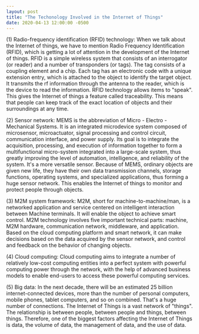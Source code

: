 ```yaml
---
layout: post
title: "The Techonology Involved in the Internet of Things"
date: 2020-04-13 12:00:00 -0500
---
```


(1) Radio-frequency identification (RFID) technology: When we talk about the Internet of things, we have to mention Radio Frequency Identification (RFID), which is getting a lot of attention in the development of the Internet of things. RFID is a simple wireless system that consists of an interrogator (or reader) and a number of transponders (or tags). The tag consists of a coupling element and a chip. Each tag has an electronic code with a unique extension entry, which is attached to the object to identify the target object. It transmits the rf information through the antenna to the reader, which is the device to read the information. RFID technology allows items to "speak". This gives the Internet of things a feature called traceability. This means that people can keep track of the exact location of objects and their surroundings at any time.

(2) Sensor network: MEMS is the abbreviation of Micro - Electro - Mechanical Systems. It is an integrated microdevice system composed of microsensor, microactuator, signal processing and control circuit, communication interface, and power supply. Its goal is to integrate the acquisition, processing, and execution of information together to form a multifunctional micro-system integrated into a large-scale system, thus greatly improving the level of automation, intelligence, and reliability of the system. It's a more versatile sensor. Because of MEMS, ordinary objects are given new life, they have their own data transmission channels, storage functions, operating systems, and specialized applications, thus forming a huge sensor network. This enables the Internet of things to monitor and protect people through objects.

(3) M2M system framework: M2M, short for machine-to-machine/man, is a networked application and service centered on intelligent interaction between Machine terminals. It will enable the object to achieve smart control. M2M technology involves five important technical parts: machine, M2M hardware, communication network, middleware, and application. Based on the cloud computing platform and smart network, it can make decisions based on the data acquired by the sensor network, and control and feedback on the behavior of changing objects.

(4) Cloud computing: Cloud computing aims to integrate a number of relatively low-cost computing entities into a perfect system with powerful computing power through the network, with the help of advanced business models to enable end-users to access these powerful computing services.

(5) Big data: In the next decade, there will be an estimated 25 billion internet-connected devices, more than the number of personal computers, mobile phones, tablet computers, and so on combined. That's a huge number of connections. The Internet of Things is a vast network of "things". The relationship is between people, between people and things, between things. Therefore, one of the biggest factors affecting the Internet of Things is data, the volume of data, the management of data, and the use of data.
